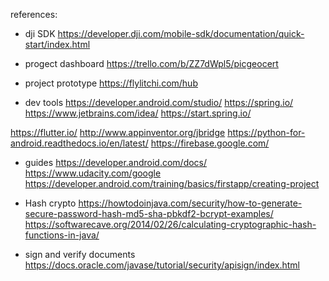 


references:

- dji SDK
https://developer.dji.com/mobile-sdk/documentation/quick-start/index.html

- progect dashboard
https://trello.com/b/ZZ7dWpl5/picgeocert

- project prototype
https://flylitchi.com/hub


- dev tools
https://developer.android.com/studio/
https://spring.io/
https://www.jetbrains.com/idea/
https://start.spring.io/

https://flutter.io/
http://www.appinventor.org/jbridge
https://python-for-android.readthedocs.io/en/latest/
https://firebase.google.com/


- guides
https://developer.android.com/docs/
https://www.udacity.com/google
https://developer.android.com/training/basics/firstapp/creating-project


- Hash crypto
https://howtodoinjava.com/security/how-to-generate-secure-password-hash-md5-sha-pbkdf2-bcrypt-examples/
https://softwarecave.org/2014/02/26/calculating-cryptographic-hash-functions-in-java/



- sign and verify documents
https://docs.oracle.com/javase/tutorial/security/apisign/index.html




